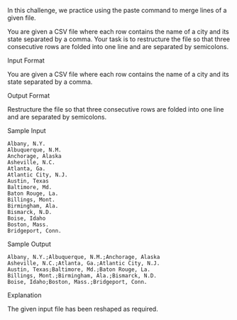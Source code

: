 In this challenge, we practice using the paste command to merge lines of a given file.

You are given a CSV file where each row contains the name of a city and its state separated by a comma. Your task is to restructure the file so that three consecutive rows are folded into one line and are separated by semicolons.

Input Format

You are given a CSV file where each row contains the name of a city and its state separated by a comma.

Output Format

Restructure the file so that three consecutive rows are folded into one line and are separated by semicolons.

Sample Input
```
Albany, N.Y.
Albuquerque, N.M.
Anchorage, Alaska
Asheville, N.C.
Atlanta, Ga.
Atlantic City, N.J.
Austin, Texas
Baltimore, Md.
Baton Rouge, La.
Billings, Mont.
Birmingham, Ala.
Bismarck, N.D.
Boise, Idaho
Boston, Mass.
Bridgeport, Conn.
```
Sample Output
```
Albany, N.Y.;Albuquerque, N.M.;Anchorage, Alaska
Asheville, N.C.;Atlanta, Ga.;Atlantic City, N.J.
Austin, Texas;Baltimore, Md.;Baton Rouge, La.
Billings, Mont.;Birmingham, Ala.;Bismarck, N.D.
Boise, Idaho;Boston, Mass.;Bridgeport, Conn.
```
Explanation

The given input file has been reshaped as required.

